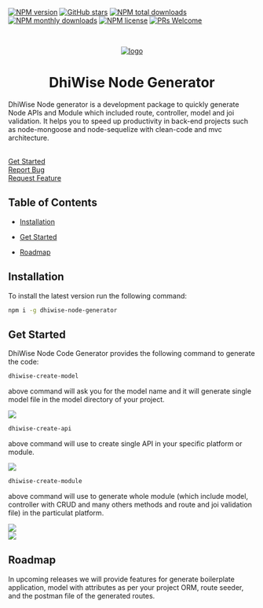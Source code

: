 
[![NPM version](https://img.shields.io/npm/v/dhiwise-node-generator?style=flat-square&color=1e88e5)](https://www.npmjs.com/package/dhiwise-node-generator)
[![GitHub stars](https://img.shields.io/github/stars/DhiWise/dhiwise-node-generator?style=flat-square&color=yellow)](https://github.com/DhiWise/dhiwise-node-generator)
[![NPM total downloads](https://img.shields.io/npm/dt/dhiwise-node-generator.svg?style=flat-square)](https://npmcharts.com/compare/dhiwise-node-generator?minimal=true)
[![NPM monthly downloads](https://img.shields.io/npm/dm/dhiwise-node-generator.svg?style=flat-square&color=03a9f4)](https://npmcharts.com/compare/dhiwise-node-generator?minimal=true)
[![NPM license](https://img.shields.io/npm/l/dhiwise-node-generator?style=flat-square)](https://www.npmjs.com/package/dhiwise-node-generator)
[![PRs Welcome](https://img.shields.io/badge/PRs-welcome-brightgreen.svg?style=flat-square&color=66bb6a)](https://github.com/DhiWise/dhiwise-node-generator/issues)

<br />

<p align="center">

<a href="https://github.com/DhiWise/dhiwise-node-generator">

<img src="https://development-dhvs.s3.ap-south-1.amazonaws.com/uploads/user-profile/node-Generator.png" alt="logo" />

</a>

<h1 align="center">DhiWise Node Generator </h1>

<p align="center">

DhiWise Node generator is a development package to quickly generate Node APIs and Module which included route, controller, model and joi validation.
It helps you to speed up productivity in back-end projects such as node-mongoose and node-sequelize with clean-code and mvc architecture.

<br />
<a href="#get-started">Get Started</a>
<br/>
<a href="https://github.com/DhiWise/dhiwise-node-generator/issues">Report Bug</a>
<br/>
<a href="https://github.com/DhiWise/dhiwise-node-generator/issues">Request Feature</a>
</p>
</p>

##  Table of Contents

* [Installation](#installation)

* [Get Started](#get-started)

* [Roadmap](#roadmap)

##  Installation

To install the latest version run the following command:

```sh
npm i -g dhiwise-node-generator
```

##  Get Started

DhiWise Node Code Generator provides the following command to generate the code:

```sh
dhiwise-create-model
```

above command will ask you for the model name and it will generate single model file in the model directory of your project.

<img src="https://development-dhvs.s3.ap-south-1.amazonaws.com/uploads/user-profile/dhiwise-create-model.png" />

```sh
dhiwise-create-api
```
above command will use to create single API in your specific platform or module.

<img src="https://development-dhvs.s3.ap-south-1.amazonaws.com/uploads/user-profile/dhiwise-create-api.png" />


```sh
dhiwise-create-module
```
above command will use to generate whole module (which include model, controller with CRUD and many others methods and route and joi validation file) in the particulat platform.

<img src="https://development-dhvs.s3.ap-south-1.amazonaws.com/uploads/user-profile/dhiwise-create-module.png" />
<br/>
<img src="https://development-dhvs.s3.ap-south-1.amazonaws.com/uploads/user-profile/dhiwise-create-module-2.png" />

##  Roadmap

In upcoming releases we will provide features for generate boilerplate application, model with attributes as per your project ORM, route seeder, and the postman file of the generated routes.